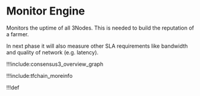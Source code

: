 # Monitor Engine

Monitors the uptime of all 3Nodes.
This is needed to build the reputation of a farmer.

In next phase it will also measure other SLA requirements like bandwidth and quality of network (e.g. latency).

!!!include:consensus3_overview_graph

!!!include:tfchain_moreinfo

!!!def